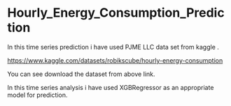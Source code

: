 # Hourly_Energy_Consumption_Prediction

In this time series prediction i have used PJME LLC data set from kaggle .

https://www.kaggle.com/datasets/robikscube/hourly-energy-consumption

You can see download the dataset from above link. 


In this time series analysis i have used XGBRegressor as an appropriate model for prediction.
